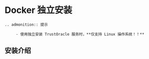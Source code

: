 # Docker 独立安装

```eval_rst
.. admonition:: 提示

     - 使用独立安装 TrustOracle 服务时，**仅支持 Linux 操作系统！！**
```

## 安装介绍
